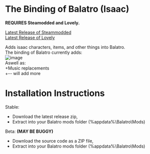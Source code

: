 # The Binding of Balatro (Isaac)
**REQUIRES Steamodded and Lovely.** <br>

[Latest Release of Steammodded](github.com/Steamodded/smods/releases/latest)<br>
[Latest Release of Lovely](github.com/ethangreen-dev/lovely-injector/releases/latest)

Adds isaac characters, items, and other things into Balatro.<br>
The binding of Balatro currently adds:<br>
![image](https://github.com/user-attachments/assets/3dba582b-055b-42c2-aaa2-81400f22a00e)<br>
Aswell as:<br>
+Music replacements<br>
+-- will add more<br>
# Installation Instructions
Stable:<br>
+ Download the latest release zip,<br>
+ Extract into your Balatro mods folder (%appdata%\Balatro\Mods)<br>

Beta: **(MAY BE BUGGY)** <br>
+ Download the source code as a ZIP file,<br>
+ Extract into your Balatro mods folder (%appdata%\Balatro\Mods)<br>
